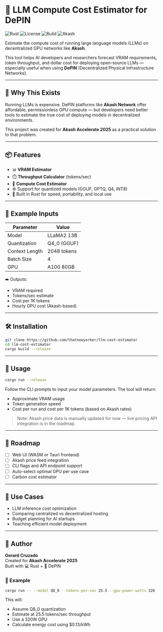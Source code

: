 # 🧮 LLM Compute Cost Estimator for DePIN

![Rust](https://img.shields.io/badge/Rust-stable-orange?logo=rust)
![License](https://img.shields.io/github/license/YOUR_USERNAME/llm-depin-cost-estimator)
![Build](https://img.shields.io/badge/build-passing-brightgreen)
![Akash](https://img.shields.io/badge/depin-akash-red)

Estimate the compute cost of running large language models (LLMs) on decentralized GPU networks like **Akash**.

This tool helps AI developers and researchers forecast VRAM requirements, token throughput, and dollar cost for deploying open-source LLMs — especially useful when using **DePIN** (Decentralized Physical Infrastructure Networks).

---

## 🚀 Why This Exists

Running LLMs is expensive. DePIN platforms like **Akash Network** offer affordable, permissionless GPU compute — but developers need better tools to estimate the true cost of deploying models in decentralized environments.

This project was created for **Akash Accelerate 2025** as a practical solution to that problem.

---

## 📦 Features

- 📊 **VRAM Estimator**  
- ⏱️ **Throughput Calculator** (tokens/sec)  
- 💸 **Compute Cost Estimator**  
- ⚙️ Support for quantized models (GGUF, GPTQ, Q4, INT8)  
- 🦀 Built in Rust for speed, portability, and local use

---

## 📐 Example Inputs

| Parameter        | Value                |
|------------------|----------------------|
| Model            | LLaMA2 13B           |
| Quantization     | Q4_0 (GGUF)          |
| Context Length   | 2048 tokens          |
| Batch Size       | 4                    |
| GPU              | A100 80GB            |

➡️ Outputs:  
- VRAM required  
- Tokens/sec estimate  
- Cost per 1K tokens  
- Hourly GPU cost (Akash-based)

---

## 🛠️ Installation

```bash
git clone https://github.com/thatnewyorker/llm-cost-estimator
cd llm-cost-estimator
cargo build --release
```

---

## 🧪 Usage

```bash
cargo run --release
```

Follow the CLI prompts to input your model parameters. The tool will return:

- Approximate VRAM usage  
- Token generation speed  
- Cost per run and cost per 1K tokens (based on Akash rates)

> Note: Akash price data is manually updated for now — live pricing API integration is in the roadmap.

---

## 🔮 Roadmap

- [ ] Web UI (WASM or Tauri frontend)  
- [ ] Akash price feed integration  
- [ ] CLI flags and API endpoint support  
- [ ] Auto-select optimal GPU per use case  
- [ ] Carbon cost estimator  

---

## 🧠 Use Cases

- LLM inference cost optimization  
- Comparing centralized vs decentralized hosting  
- Budget planning for AI startups  
- Teaching efficient model deployment  

---

## 🙌 Author

**Gerard Cruzado**  
Created for **Akash Accelerate 2025**  
Built with 💻 Rust + 🔗 DePIN

### 🔧 Example

```bash
cargo run -- --model Q8_0 --tokens-per-sec 25.5 --gpu-power-watts 320 --cost-per-kwh 0.13
```

This will:
- Assume Q8_0 quantization
- Estimate at 25.5 tokens/sec throughput
- Use a 320W GPU
- Calculate energy cost using $0.13/kWh
